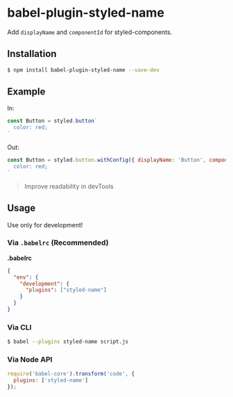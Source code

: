 # babel-plugin-styled-name

Add `displayName` and `componentId` for styled-components.

## Installation

```sh
$ npm install babel-plugin-styled-name --save-dev
```

## Example

In:

```js
const Button = styled.button`
  color: red;
`
```

Out:

```js
const Button = styled.button.withConfig({ displayName: 'Button', componentId: 'Button' })`
  color: red;
`
```

> Improve readability in devTools


## Usage

Use only for development!

### Via `.babelrc` (Recommended)

**.babelrc**

```json
{
  "env": {
    "development": {
      "plugins": ["styled-name"]
    }
  }
}
```

### Via CLI

```sh
$ babel --plugins styled-name script.js
```

### Via Node API

```javascript
require('babel-core').transform('code', {
  plugins: ['styled-name']
});
```
